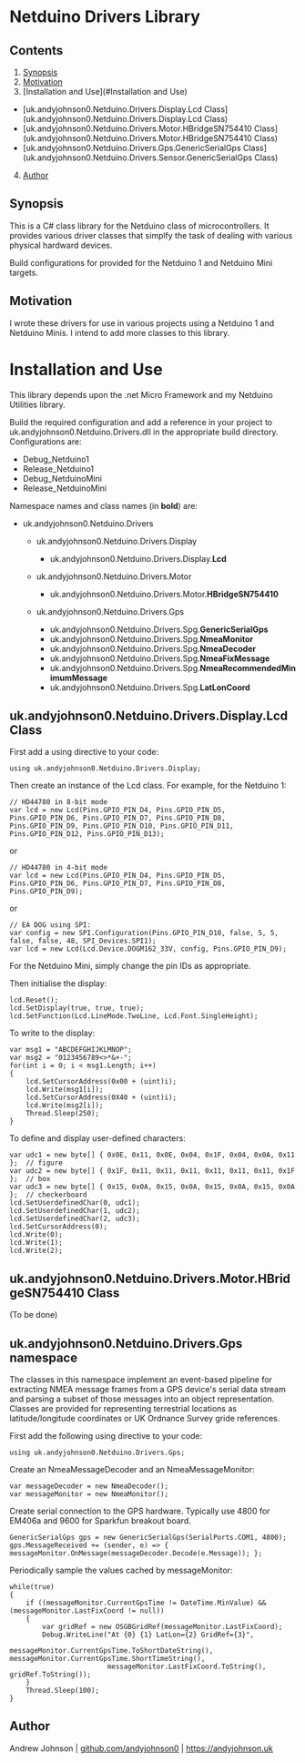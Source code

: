 ﻿# Netduino Drivers Library

## Contents

1. [Synopsis](#Synopsis)
2. [Motivation](#Motivation)
3. [Installation and Use](#Installation and Use)
  * [uk.andyjohnson0.Netduino.Drivers.Display.Lcd Class](uk.andyjohnson0.Netduino.Drivers.Display.Lcd Class)
  * [uk.andyjohnson0.Netduino.Drivers.Motor.HBridgeSN754410 Class](uk.andyjohnson0.Netduino.Drivers.Motor.HBridgeSN754410 Class)
  * [uk.andyjohnson0.Netduino.Drivers.Gps.GenericSerialGps Class](uk.andyjohnson0.Netduino.Drivers.Sensor.GenericSerialGps Class)
4. [Author](#Author)


## Synopsis

This is a C# class library for the Netduino class of microcontrollers. It provides various driver classes that simplfy the
task of dealing with various physical hardward devices.

Build configurations for provided for the Netduino 1 and Netduino Mini targets.


## Motivation

I wrote these drivers for use in various projects using a Netduino 1 and Netduino Minis. I intend to add more classes to this library.


# Installation and Use

This library depends upon the .net Micro Framework and my Netduino Utilities library.

Build the required configuration and add a reference in your project to uk.andyjohnson0.Netduino.Drivers.dll in the appropriate
build directory. Configurations are:
* Debug_Netduino1
* Release_Netduino1
* Debug_NetduinoMini
* Release_NetduinoMini

Namespace names and class names (in **bold**) are:

* uk.andyjohnson0.Netduino.Drivers

  * uk.andyjohnson0.Netduino.Drivers.Display
    * uk.andyjohnson0.Netduino.Drivers.Display.**Lcd**

  * uk.andyjohnson0.Netduino.Drivers.Motor
    * uk.andyjohnson0.Netduino.Drivers.Motor.**HBridgeSN754410**

  * uk.andyjohnson0.Netduino.Drivers.Gps
    * uk.andyjohnson0.Netduino.Drivers.Spg.**GenericSerialGps**
    * uk.andyjohnson0.Netduino.Drivers.Spg.**NmeaMonitor**
    * uk.andyjohnson0.Netduino.Drivers.Spg.**NmeaDecoder**
    * uk.andyjohnson0.Netduino.Drivers.Spg.**NmeaFixMessage**
    * uk.andyjohnson0.Netduino.Drivers.Spg.**NmeaRecommendedMinimumMessage**
    * uk.andyjohnson0.Netduino.Drivers.Spg.**LatLonCoord**


## uk.andyjohnson0.Netduino.Drivers.Display.Lcd Class

First add a using directive to your code:

	using uk.andyjohnson0.Netduino.Drivers.Display;

Then create an instance of the Lcd class. For example, for the Netduino 1:

	// HD44780 in 8-bit mode
	var lcd = new Lcd(Pins.GPIO_PIN_D4, Pins.GPIO_PIN_D5, Pins.GPIO_PIN_D6, Pins.GPIO_PIN_D7, Pins.GPIO_PIN_D8, Pins.GPIO_PIN_D9, Pins.GPIO_PIN_D10, Pins.GPIO_PIN_D11, Pins.GPIO_PIN_D12, Pins.GPIO_PIN_D13);

or

	// HD44780 in 4-bit mode
	var lcd = new Lcd(Pins.GPIO_PIN_D4, Pins.GPIO_PIN_D5, Pins.GPIO_PIN_D6, Pins.GPIO_PIN_D7, Pins.GPIO_PIN_D8, Pins.GPIO_PIN_D9);

or

	// EA DOG using SPI:
	var config = new SPI.Configuration(Pins.GPIO_PIN_D10, false, 5, 5, false, false, 48, SPI_Devices.SPI1);
	var lcd = new Lcd(Lcd.Device.DOGM162_33V, config, Pins.GPIO_PIN_D9);

For the Netduino Mini, simply change the pin IDs as appropriate.

Then initialise the display:

	lcd.Reset();
	lcd.SetDisplay(true, true, true);
	lcd.SetFunction(Lcd.LineMode.TwoLine, Lcd.Font.SingleHeight);

To write to the display:

	var msg1 = "ABCDEFGHIJKLMNOP";
	var msg2 = "0123456789<>*&+-";
	for(int i = 0; i < msg1.Length; i++)
	{
		lcd.SetCursorAddress(0x00 + (uint)i);
		lcd.Write(msg1[i]);
		lcd.SetCursorAddress(0X40 + (uint)i);
		lcd.Write(msg2[i]);
		Thread.Sleep(250);
	}

To define and display user-defined characters:

	var udc1 = new byte[] { 0x0E, 0x11, 0x0E, 0x04, 0x1F, 0x04, 0x0A, 0x11 };  // figure
	var udc2 = new byte[] { 0x1F, 0x11, 0x11, 0x11, 0x11, 0x11, 0x11, 0x1F };  // box
	var udc3 = new byte[] { 0x15, 0x0A, 0x15, 0x0A, 0x15, 0x0A, 0x15, 0x0A };  // checkerboard
	lcd.SetUserdefinedChar(0, udc1);
	lcd.SetUserdefinedChar(1, udc2);
	lcd.SetUserdefinedChar(2, udc3);
	lcd.SetCursorAddress(0);
	lcd.Write(0);
	lcd.Write(1);
	lcd.Write(2);



## uk.andyjohnson0.Netduino.Drivers.Motor.HBridgeSN754410 Class

(To be done)


## uk.andyjohnson0.Netduino.Drivers.Gps namespace

The classes in this namespace implement an event-based pipeline for extracting NMEA message frames
from a GPS device's serial data stream and parsing a subset of those messages into an object
representation. Classes are provided for representing terrestrial locations as latitude/longitude
coordinates or UK Ordnance Survey gride references.

First add the following using directive to your code:

    using uk.andyjohnson0.Netduino.Drivers.Gps;

Create an NmeaMessageDecoder and an NmeaMessageMonitor:

	var messageDecoder = new NmeaDecoder();
    var messageMonitor = new NmeaMonitor();

Create serial connection to the GPS hardware. Typically use 4800 for EM406a and 9600 for Sparkfun breakout board.

    GenericSerialGps gps = new GenericSerialGps(SerialPorts.COM1, 4800);
    gps.MessageReceived += (sender, e) => { messageMonitor.OnMessage(messageDecoder.Decode(e.Message)); };
	
Periodically sample the values cached by messageMonitor:

	while(true)
	{
		if ((messageMonitor.CurrentGpsTime != DateTime.MinValue) && (messageMonitor.LastFixCoord != null))
		{
			var gridRef = new OSGBGridRef(messageMonitor.LastFixCoord);
			Debug.WriteLine("At {0} {1} LatLon={2} GridRef={3}",
			                messageMonitor.CurrentGpsTime.ToShortDateString(), messageMonitor.CurrentGpsTime.ShortTimeString(),
                            messageMonitor.LastFixCoord.ToString(), gridRef.ToString());
		}
		Thread.Sleep(100);
	}


## Author

Andrew Johnson | [github.com/andyjohnson0](https://github.com/andyjohnson0) | https://andyjohnson.uk

